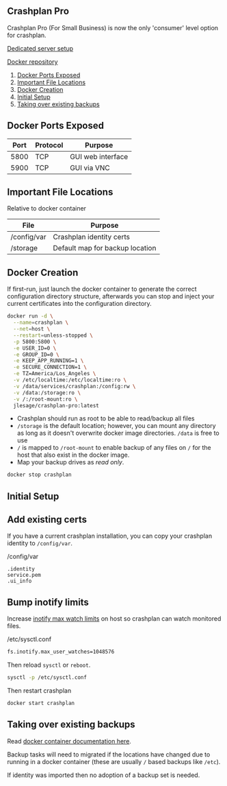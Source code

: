 Crashplan Pro
-------------
Crashplan Pro (For Small Business) is now the only 'consumer' level option for
crashplan.

[Dedicated server setup](crashplan-dedicated.md)

[Docker repository][1]

1. [Docker Ports Exposed](#docker-ports-exposed)
2. [Important File Locations](#important-file-locations)
3. [Docker Creation](#docker-creation)
4. [Initial Setup](#initial-setup)
5. [Taking over existing backups](#taking-over-existing-backups)

Docker Ports Exposed
--------------------

| Port | Protocol | Purpose           |
|------|----------|-------------------|
| 5800 | TCP      | GUI web interface |
| 5900 | TCP      | GUI via VNC       |

Important File Locations
------------------------
Relative to docker container

| File        | Purpose                         |
|-------------|---------------------------------|
| /config/var | Crashplan identity certs        |
| /storage    | Default map for backup location |

Docker Creation
---------------
If first-run, just launch the docker container to generate the correct
configuration directory structure, afterwards you can stop and inject your
current certificates into the configuration directory.

```bash
docker run -d \
  --name=crashplan \
  --net=host \
  --restart=unless-stopped \
  -p 5800:5800 \
  -e USER_ID=0 \
  -e GROUP_ID=0 \
  -e KEEP_APP_RUNNING=1 \
  -e SECURE_CONNECTION=1 \
  -e TZ=America/Los_Angeles \
  -v /etc/localtime:/etc/localtime:ro \
  -v /data/services/crashplan:/config:rw \
  -v /data:/storage:ro \
  -v /:/root-mount:ro \
  jlesage/crashplan-pro:latest
```
 * Crashplan should run as root to be able to read/backup all files
 * `/storage` is the default location; however, you can mount any directory as
   long as it doesn't overwrite docker image directories. `/data` is free to use
 * `/` is mapped to `/root-mount` to enable backup of any files on `/` for the
   host that also exist in the docker image.
 * Map your backup drives as *read only*.

```bash
docker stop crashplan
```

Initial Setup
-------------

## Add existing certs
If you have a current crashplan installation, you can copy your crashplan
identity to `/config/var`.

/config/var
```
.identity
service.pem
.ui_info
```

## Bump inotify limits
Increase [inotify max watch limits][2] on host so crashplan can watch monitored
files.

/etc/sysctl.conf
```bash
fs.inotify.max_user_watches=1048576
```

Then reload `sysctl` or `reboot`.
```bash
sysctl -p /etc/sysctl.conf
```

Then restart crashplan
```bash
docker start crashplan
```

Taking over existing backups
----------------------------
Read [docker container documentation here][3].

Backup tasks will need to migrated if the locations have changed due to running
in a docker container (these are usually `/` based backups like `/etc`).

If identity was imported then no adoption of a backup set is needed.

[1]: https://github.com/jlesage/docker-crashplan-pro
[2]: https://support.code42.com/CrashPlan/4/Troubleshooting/Linux_real-time_file_watching_errors
[3]: https://github.com/jlesage/docker-crashplan-pro#taking-over-existing-backup